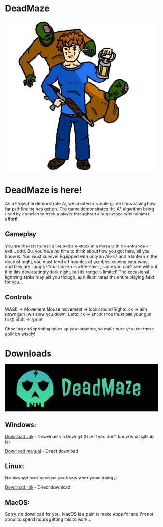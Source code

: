 # DeadMaze
![logo](https://github.com/HowDoIprintHelloWorld/DeadMaze/blob/main/assets/titlescreen.png)
# DeadMaze is here!
As a Project to demonstrate AI, we created a simple game showcasing how far pathfinding has gotten. The game 
demonstrates the A* algorithm being used by enemies to track a player throughout a huge maze with minimal effort!

## Gameplay
You are the last human alive and are stuck in a maze with no entrance or exit... odd. But you have no time to
think about how you got here, all you know is: You must survive! Equipped with only an AK-47 and a lantern in the 
dead of night, you must fend off hoardes of zombies coming your way... and they are hungry! Your lantern is a life-saver,
since you can't see without it in this devastatingly dark night, but its range is limited! The occasional lightning strike
may aid you though, as it illuminates the entire playing field for you...

## Controls
WASD -> Movement
Mouse movement -> look around
Rightclick -> aim down gun (will slow you down)
Leftclick -> shoot (You must aim your gun first)
Shift -> sprint

Shooting and sprinting takes up your stamina, so make sure you use these abilities wisely!


# Downloads
![logo](https://github.com/HowDoIprintHelloWorld/DeadMaze/blob/main/assets/logo.png)
## Windows:
[Download link](https://minhaskamal.github.io/DownGit/#/home?url=https://github.com/HowDoIprintHelloWorld/DeadMaze/blob/e315038f4c13851d19d3107ed468eb829dc7cc5d/releases/deadMaze2.exe) - Download via Downgit (Use if you don't know what github is)

[Download manual](https://github.com/HowDoIprintHelloWorld/DeadMaze/blob/main/releases/deadMaze2.exe) - Direct download

## Linux:
No downgit here because you know what youre doing ;)

[Download link](https://github.com/HowDoIprintHelloWorld/DeadMaze/blob/main/releases/deadMaze2.x86_64) - Direct download

## MacOS:
Sorry, no download for you. MacOS is a pain to make Apps for and I'm not about to spend hours getting this to work...
